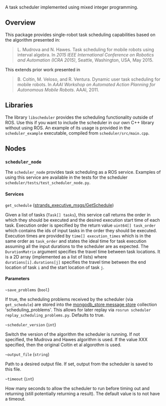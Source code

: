 A task scheduler implemented using mixed integer programming.

## Overview

This package provides single-robot task scheduling capabilities based on the algorithm presented in:

> L. Mudrova and N. Hawes. Task scheduling for mobile robots using interval algebra. In *2015 IEEE International Conference on Robotics and Automation (ICRA 2015)*, Seattle, Washington, USA, May 2015.

This extends prior work presented in 

> B. Coltin, M. Veloso, and R. Ventura. Dynamic user task scheduling for mobile robots. In *AAAI Workshop on Automated Action Planning for Autonomous Mobile Robots*. AAAI, 2011.

## Libraries

The library `libscheduler` provides the scheduling functionality outside of ROS. Use this if you want to include the scheduler in our own C++ library without using ROS. An example of its usage is provided in the `scheduler_example` executable, compiled from  `scheduler/src/main.cpp`.

## Nodes

### `scheduler_node`

The `scheduler_node` provides task scheduling as a ROS service. Examples of using this service are available in the tests for the scheduler `scheduler/tests/test_scheduler_node.py`.

#### Services

`get_schedule` ([strands_executive_msgs/GetSchedule](https://github.com/strands-project/strands_executive/blob/hydro-release/strands_executive_msgs/srv/GetSchedule.srv)) 
	
Given a list of tasks (`Task[] tasks`), this service call returns the order in which they should be executed and the desired execution start time of each task. Execution order is specified by the return value `uint64[] task_order` which contains the ids of input tasks in the order they should be executed. Execution times are provided by `time[] execution_times` which is in the same order as `task_order` and states the ideal time for task execution assuming all the input durations to the scheduler are as expected. The `DurationMatrix` argument specifies the travel time between task locations. It is a 2D array (implemented as a list of lists) where `durations[i].durations[j]` specifies the travel time between the end location of task `i` and the start location of task `j`.

#### Parameters

`~save_problems` (`bool`)

If true, the scheduling problems received by the scheduler (via `get_schedule`) are stored into the [mongodb_store message store](http://wiki.ros.org/mongodb_store#Message_Persistence:_message_store_node.py) collection 'scheduling_problems'. This allows for later replay via `rosrun scheduler replay_scheduling_problems.py`. Defaults to true.

`~scheduler_version` (`int`)

Switch the version of the algorithm the scheduler is running. If not specified, the Mudrova and Hawes algorithm is used. If the value XXX specified, then the original Coltin et al algorothm is used.

`~output_file` (`string`)

Path to a desired output file. If set, output from the scheduler is saved to this file.

`~timeout` (`int`)

How many seconds to allow the scheduler to run before timing out and returning (still potentially returning a result). The default value is to not have a timeout.
